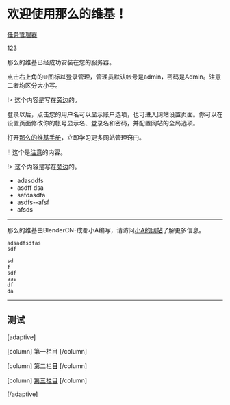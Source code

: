 # 欢迎使用那么的维基！

[任务管理器](tasks.md)

[123](123.md)

那么的维基已经成功安装在您的服务器。

点击右上角的🌐︎图标以登录管理，管理员默认帐号是admin，密码是Admin。注意二者均区分大小写。

!> 这个内容是写在[旁边](index.md)的。

登录以后，点击您的用户名可以显示账户选项，也可进入网站设置页面。你可以在设置页面修改你的帐号显示名、登录名和密码，并配置网站的全局选项。

打开[那么的维基手册](http://www.wellobserve.com/?page=MDWiki/index.md)，立即学习更多~~网站管理窍门~~。

!! 这个是[注意](index.md)的内容。

!> 这个内容是写在[旁边](index.md)的。

- adasddfs
- asdff dsa
- safdasdfa 
- asdfs--afsf
- afsds

---------

那么的维基由BlenderCN-成都小A编写，请访问[小A的网站](http://www.wellobserve.com/)了解更多信息。

```
adsadfsdfas
sdf

sd
f
sdf
aas
df
da
```

---------

## 测试

[adaptive]

[column]
第一栏目
[/column]

[column]
第二栏**目**
[/column]

[column]
[第三栏目](index.md)
[/column]

[/adaptive]



